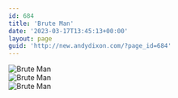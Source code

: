 ```yaml
---
id: 684
title: 'Brute Man'
date: '2023-03-17T13:45:13+00:00'
layout: page
guid: 'http://new.andydixon.com/?page_id=684'
---
```


![Brute Man](https://i0.wp.com/assets.g8x2.ldn.idrivee2-23.com/posters/Brute%20Man%2001.jpg?w=1200&ssl=1 "Brute Man")  
![Brute Man](https://i0.wp.com/assets.g8x2.ldn.idrivee2-23.com/posters/Brute%20Man%2002.jpg?w=1200&ssl=1 "Brute Man")  
![Brute Man](https://i0.wp.com/assets.g8x2.ldn.idrivee2-23.com/posters/Brute%20Man%2003.jpg?w=1200&ssl=1 "Brute Man")